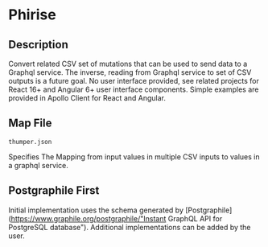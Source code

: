 # Phirise

## Description

Convert related CSV set of mutations that can be used to send data to a Graphql service.  The inverse, reading from Graphql service to set of CSV outputs is a future goal.  No user interface provided, see related projects for React 16+ and Angular 6+ user interface components.  Simple examples are provided in Apollo Client for React and Angular.

## Map File

`thumper.json`

Specifies The Mapping from input values in multiple CSV inputs to values in a graphql service.

## Postgraphile First

Initial implementation uses the schema generated by [Postgraphile](https://www.graphile.org/postgraphile/"Instant GraphQL API for PostgreSQL database").  Additional implementations can be added by the user.
